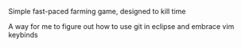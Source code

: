 Simple fast-paced farming game, designed to kill time

A way for me to figure out how to use git in eclipse and embrace vim keybinds
